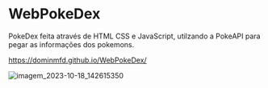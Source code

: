# WebPokeDex

PokeDex feita através de HTML CSS e JavaScript, utilzando a PokeAPI para pegar as informações dos pokemons.

https://dominmfd.github.io/WebPokeDex/

![imagem_2023-10-18_142615350](https://github.com/DominMFD/WebPokeDex/assets/134434652/4ccf8169-0a7a-4c39-9354-5627ff19b669)
